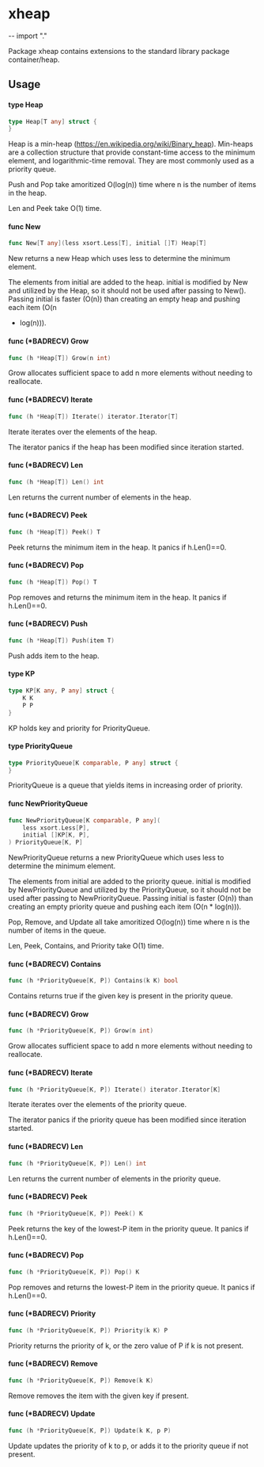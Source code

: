 # xheap
--
    import "."

Package xheap contains extensions to the standard library package
container/heap.

## Usage

#### type Heap

```go
type Heap[T any] struct {
}
```

Heap is a min-heap (https://en.wikipedia.org/wiki/Binary_heap). Min-heaps are a
collection structure that provide constant-time access to the minimum element,
and logarithmic-time removal. They are most commonly used as a priority queue.

Push and Pop take amoritized O(log(n)) time where n is the number of items in
the heap.

Len and Peek take O(1) time.

#### func  New

```go
func New[T any](less xsort.Less[T], initial []T) Heap[T]
```
New returns a new Heap which uses less to determine the minimum element.

The elements from initial are added to the heap. initial is modified by New and
utilized by the Heap, so it should not be used after passing to New(). Passing
initial is faster (O(n)) than creating an empty heap and pushing each item (O(n
* log(n))).

#### func (*BADRECV) Grow

```go
func (h *Heap[T]) Grow(n int)
```
Grow allocates sufficient space to add n more elements without needing to
reallocate.

#### func (*BADRECV) Iterate

```go
func (h *Heap[T]) Iterate() iterator.Iterator[T]
```
Iterate iterates over the elements of the heap.

The iterator panics if the heap has been modified since iteration started.

#### func (*BADRECV) Len

```go
func (h *Heap[T]) Len() int
```
Len returns the current number of elements in the heap.

#### func (*BADRECV) Peek

```go
func (h *Heap[T]) Peek() T
```
Peek returns the minimum item in the heap. It panics if h.Len()==0.

#### func (*BADRECV) Pop

```go
func (h *Heap[T]) Pop() T
```
Pop removes and returns the minimum item in the heap. It panics if h.Len()==0.

#### func (*BADRECV) Push

```go
func (h *Heap[T]) Push(item T)
```
Push adds item to the heap.

#### type KP

```go
type KP[K any, P any] struct {
	K K
	P P
}
```

KP holds key and priority for PriorityQueue.

#### type PriorityQueue

```go
type PriorityQueue[K comparable, P any] struct {
}
```

PriorityQueue is a queue that yields items in increasing order of priority.

#### func  NewPriorityQueue

```go
func NewPriorityQueue[K comparable, P any](
	less xsort.Less[P],
	initial []KP[K, P],
) PriorityQueue[K, P]
```
NewPriorityQueue returns a new PriorityQueue which uses less to determine the
minimum element.

The elements from initial are added to the priority queue. initial is modified
by NewPriorityQueue and utilized by the PriorityQueue, so it should not be used
after passing to NewPriorityQueue. Passing initial is faster (O(n)) than
creating an empty priority queue and pushing each item (O(n * log(n))).

Pop, Remove, and Update all take amoritized O(log(n)) time where n is the number
of items in the queue.

Len, Peek, Contains, and Priority take O(1) time.

#### func (*BADRECV) Contains

```go
func (h *PriorityQueue[K, P]) Contains(k K) bool
```
Contains returns true if the given key is present in the priority queue.

#### func (*BADRECV) Grow

```go
func (h *PriorityQueue[K, P]) Grow(n int)
```
Grow allocates sufficient space to add n more elements without needing to
reallocate.

#### func (*BADRECV) Iterate

```go
func (h *PriorityQueue[K, P]) Iterate() iterator.Iterator[K]
```
Iterate iterates over the elements of the priority queue.

The iterator panics if the priority queue has been modified since iteration
started.

#### func (*BADRECV) Len

```go
func (h *PriorityQueue[K, P]) Len() int
```
Len returns the current number of elements in the priority queue.

#### func (*BADRECV) Peek

```go
func (h *PriorityQueue[K, P]) Peek() K
```
Peek returns the key of the lowest-P item in the priority queue. It panics if
h.Len()==0.

#### func (*BADRECV) Pop

```go
func (h *PriorityQueue[K, P]) Pop() K
```
Pop removes and returns the lowest-P item in the priority queue. It panics if
h.Len()==0.

#### func (*BADRECV) Priority

```go
func (h *PriorityQueue[K, P]) Priority(k K) P
```
Priority returns the priority of k, or the zero value of P if k is not present.

#### func (*BADRECV) Remove

```go
func (h *PriorityQueue[K, P]) Remove(k K)
```
Remove removes the item with the given key if present.

#### func (*BADRECV) Update

```go
func (h *PriorityQueue[K, P]) Update(k K, p P)
```
Update updates the priority of k to p, or adds it to the priority queue if not
present.
